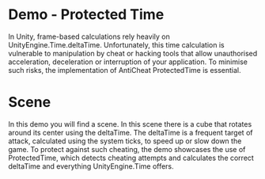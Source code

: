 # Demo - Protected Time

In Unity, frame-based calculations rely heavily on UnityEngine.Time.deltaTime. Unfortunately, this time calculation is vulnerable to manipulation by cheat or hacking tools that allow unauthorised acceleration, deceleration or interruption of your application. To minimise such risks, the implementation of AntiCheat ProtectedTime is essential.

# Scene

In this demo you will find a scene. In this scene there is a cube that rotates around its center using the deltaTime. The deltaTime is a frequent target of attack, calculated using the system ticks, to speed up or slow down the game. To protect against such cheating, the demo showcases the use of ProtectedTime, which detects cheating attempts and calculates the correct deltaTime and everything UnityEngine.Time offers.